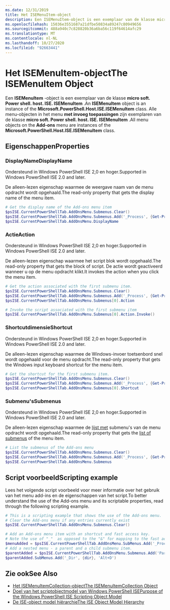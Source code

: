 ```yaml
---
ms.date: 12/31/2019
title: Het ISEMenuItem-object
description: Een ISEMenuItem-object is een exemplaar van de klasse micro soft. Power shell. host. ISE. ISEMenuItem. Alle menu-objecten in het menu **invoeg toepassingen** zijn exemplaren van de klasse ISEMenuItem.
ms.openlocfilehash: 15036e3551687a21dfbe50834a89247c80949656
ms.sourcegitcommit: 488a940c7c828820b36a6ba56c119f64614afc29
ms.translationtype: MT
ms.contentlocale: nl-NL
ms.lasthandoff: 10/27/2020
ms.locfileid: "92663441"
---
```

# <a name="the-isemenuitem-object"></a><span data-ttu-id="77c5d-104">Het ISEMenuItem-object</span><span class="sxs-lookup"><span data-stu-id="77c5d-104">The ISEMenuItem Object</span></span>

<span data-ttu-id="77c5d-105">Een **ISEMenuItem** -object is een exemplaar van de klasse **micro soft. Power shell. host. ISE. ISEMenuItem** .</span><span class="sxs-lookup"><span data-stu-id="77c5d-105">An **ISEMenuItem** object is an instance of the **Microsoft.PowerShell.Host.ISE.ISEMenuItem** class.</span></span>
<span data-ttu-id="77c5d-106">Alle menu-objecten in het menu **met invoeg toepassingen** zijn exemplaren van de klasse **micro soft. Power shell. host. ISE. ISEMenuItem** .</span><span class="sxs-lookup"><span data-stu-id="77c5d-106">All menu objects on the **Add-ons** menu are instances of the **Microsoft.PowerShell.Host.ISE.ISEMenuItem** class.</span></span>

## <a name="properties"></a><span data-ttu-id="77c5d-107">Eigenschappen</span><span class="sxs-lookup"><span data-stu-id="77c5d-107">Properties</span></span>

### <a name="displayname"></a><span data-ttu-id="77c5d-108">DisplayName</span><span class="sxs-lookup"><span data-stu-id="77c5d-108">DisplayName</span></span>

<span data-ttu-id="77c5d-109">Ondersteund in Windows PowerShell ISE 2,0 en hoger.</span><span class="sxs-lookup"><span data-stu-id="77c5d-109">Supported in Windows PowerShell ISE 2.0 and later.</span></span>

<span data-ttu-id="77c5d-110">De alleen-lezen eigenschap waarmee de weergave naam van de menu opdracht wordt opgehaald.</span><span class="sxs-lookup"><span data-stu-id="77c5d-110">The read-only property that gets the display name of the menu item.</span></span>

```powershell
# Get the display name of the Add-ons menu item
$psISE.CurrentPowerShellTab.AddOnsMenu.Submenus.Clear()
$psISE.CurrentPowerShellTab.AddOnsMenu.Submenus.Add('_Process', {Get-Process}, 'Alt+P')
$psISE.CurrentPowerShellTab.AddOnsMenu.DisplayName
```

### <a name="action"></a><span data-ttu-id="77c5d-111">Actie</span><span class="sxs-lookup"><span data-stu-id="77c5d-111">Action</span></span>

<span data-ttu-id="77c5d-112">Ondersteund in Windows PowerShell ISE 2,0 en hoger.</span><span class="sxs-lookup"><span data-stu-id="77c5d-112">Supported in Windows PowerShell ISE 2.0 and later.</span></span>

<span data-ttu-id="77c5d-113">De alleen-lezen eigenschap waarmee het script blok wordt opgehaald.</span><span class="sxs-lookup"><span data-stu-id="77c5d-113">The read-only property that gets the block of script.</span></span> <span data-ttu-id="77c5d-114">De actie wordt geactiveerd wanneer u op de menu opdracht klikt.</span><span class="sxs-lookup"><span data-stu-id="77c5d-114">It invokes the action when you click the menu item.</span></span>

```powershell
# Get the action associated with the first submenu item.
$psISE.CurrentPowerShellTab.AddOnsMenu.Submenus.Clear()
$psISE.CurrentPowerShellTab.AddOnsMenu.Submenus.Add('_Process', {Get-Process}, 'Alt+P')
$psISE.CurrentPowerShellTab.AddOnsMenu.Submenus[0].Action

# Invoke the script associated with the first submenu item
$psISE.CurrentPowerShellTab.AddOnsMenu.Submenus[0].Action.Invoke()
```

### <a name="shortcut"></a><span data-ttu-id="77c5d-115">Shortcutdimensie</span><span class="sxs-lookup"><span data-stu-id="77c5d-115">Shortcut</span></span>

<span data-ttu-id="77c5d-116">Ondersteund in Windows PowerShell ISE 2,0 en hoger.</span><span class="sxs-lookup"><span data-stu-id="77c5d-116">Supported in Windows PowerShell ISE 2.0 and later.</span></span>

<span data-ttu-id="77c5d-117">De alleen-lezen eigenschap waarmee de Windows-invoer toetsenbord snel wordt opgehaald voor de menu opdracht.</span><span class="sxs-lookup"><span data-stu-id="77c5d-117">The read-only property that gets the Windows input keyboard shortcut for the menu item.</span></span>

```powershell
# Get the shortcut for the first submenu item.
$psISE.CurrentPowerShellTab.AddOnsMenu.Submenus.Clear()
$psISE.CurrentPowerShellTab.AddOnsMenu.Submenus.Add('_Process', {Get-Process}, 'Alt+P')
$psISE.CurrentPowerShellTab.AddOnsMenu.Submenus[0].Shortcut
```

### <a name="submenus"></a><span data-ttu-id="77c5d-118">Submenu's</span><span class="sxs-lookup"><span data-stu-id="77c5d-118">Submenus</span></span>

<span data-ttu-id="77c5d-119">Ondersteund in Windows PowerShell ISE 2,0 en hoger.</span><span class="sxs-lookup"><span data-stu-id="77c5d-119">Supported in Windows PowerShell ISE 2.0 and later.</span></span>

<span data-ttu-id="77c5d-120">De alleen-lezen eigenschap waarmee de [lijst met](The-ISEMenuItemCollection-Object.md) submenu's van de menu opdracht wordt opgehaald.</span><span class="sxs-lookup"><span data-stu-id="77c5d-120">The read-only property that gets the [list of submenus](The-ISEMenuItemCollection-Object.md) of the menu item.</span></span>

```powershell
# List the submenus of the Add-ons menu
$psISE.CurrentPowerShellTab.AddOnsMenu.Submenus.Clear()
$psISE.CurrentPowerShellTab.AddOnsMenu.Submenus.Add('_Process', {Get-Process}, 'Alt+P')
$psISE.CurrentPowerShellTab.AddOnsMenu.Submenus
```

## <a name="scripting-example"></a><span data-ttu-id="77c5d-121">Script voorbeeld</span><span class="sxs-lookup"><span data-stu-id="77c5d-121">Scripting example</span></span>

<span data-ttu-id="77c5d-122">Lees het volgende script voorbeeld voor meer informatie over het gebruik van het menu add-ins en de eigenschappen van het script.</span><span class="sxs-lookup"><span data-stu-id="77c5d-122">To better understand the use of the Add-ons menu and its scriptable properties, read through the following scripting example.</span></span>

```powershell
# This is a scripting example that shows the use of the Add-ons menu.
# Clear the Add-ons menu if any entries currently exist
$psISE.CurrentPowerShellTab.AddOnsMenu.Submenus.Clear()

# Add an Add-ons menu item with an shortcut and fast access key.
# Note the use of "_"  as opposed to the "&" for mapping to the fast access key letter for the menu item.
$menuAdded = $psISE.CurrentPowerShellTab.AddOnsMenu.SubMenus.Add('_Process', {Get-Process}, 'Alt+P')
# Add a nested menu - a parent and a child submenu item.
$parentAdded = $psISE.CurrentPowerShellTab.AddOnsMenu.Submenus.Add('Parent', $null, $null)
$parentAdded.SubMenus.Add('_Dir', {dir}, 'Alt+D')
```

## <a name="see-also"></a><span data-ttu-id="77c5d-123">Zie ook</span><span class="sxs-lookup"><span data-stu-id="77c5d-123">See Also</span></span>

- [<span data-ttu-id="77c5d-124">Het ISEMenuItemCollection-object</span><span class="sxs-lookup"><span data-stu-id="77c5d-124">The ISEMenuItemCollection Object</span></span>](The-ISEMenuItemCollection-Object.md)
- [<span data-ttu-id="77c5d-125">Doel van het scriptobjectmodel van Windows PowerShell ISE</span><span class="sxs-lookup"><span data-stu-id="77c5d-125">Purpose of the Windows PowerShell ISE Scripting Object Model</span></span>](Purpose-of-the-Windows-PowerShell-ISE-Scripting-Object-Model.md)
- [<span data-ttu-id="77c5d-126">De ISE-object model hiërarchie</span><span class="sxs-lookup"><span data-stu-id="77c5d-126">The ISE Object Model Hierarchy</span></span>](The-ISE-Object-Model-Hierarchy.md)
